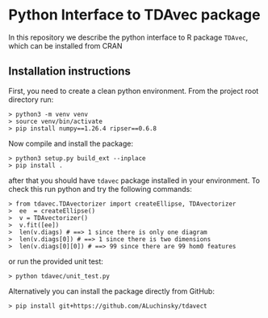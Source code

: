 # Python Interface to TDAvec package

In this repository we describe the python interface to R package `TDAvec`, which can be installed from CRAN

## Installation instructions


First, you need to create a clean python environment. From the project root directory run:

    > python3 -m venv venv
    > source venv/bin/activate
    > pip install numpy==1.26.4 ripser==0.6.8

Now compile and install the package:

    > python3 setup.py build_ext --inplace
    > pip install .

after that you should have `tdavec` package installed in your environment. To check this run python and try the following commands:

    > from tdavec.TDAvectorizer import createEllipse, TDAvectorizer
    >  ee  = createEllipse()
    >  v = TDAvectorizer()
    >  v.fit([ee])
    >  len(v.diags) # ==> 1 since there is only one diagram
    >  len(v.diags[0]) # ==> 1 since there is two dimensions
    >  len(v.diags[0][0]) # ==> 99 since there are 99 hom0 features

or run the provided unit test:

    > python tdavec/unit_test.py

Alternatively you can install the package directly from GitHub:

    > pip install git+https://github.com/ALuchinsky/tdavect
